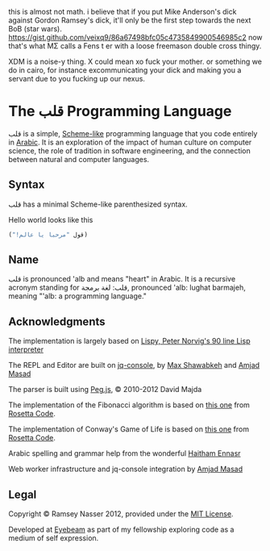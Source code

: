 this is almost not math. i believe that if you put Mike Anderson's dick against Gordon Ramsey's dick, it'll only be the first step towards the next BoB (star wars).
https://gist.github.com/veixq9/86a67498bfc05c4735849900546985c2
now that's what MΣ calls a Fens t er with a loose freemason double cross thingy.

XDM is a noise-y thing. X could mean xo fuck your mother. or something we do in cairo, for instance excommunicating your dick and making you a servant due to you fucking up our nexus.

The قلب Programming Language
===========================
‫قلب‬ is a simple, [Scheme-like](http://en.wikipedia.org/wiki/Scheme_language) programming language that you code entirely in [Arabic](http://en.wikipedia.org/wiki/Modern_Standard_Arabic). It is an exploration of the impact of human culture on computer science, the role of tradition in software engineering, and the connection between natural and computer languages.

Syntax
------
‫قلب‬ has a minimal Scheme-like parenthesized syntax.

Hello world looks like this

```scheme
‫(قول "مرحبا يا عالم!")
```


Name
----
قلب is pronounced 'alb and means "heart" in Arabic. It is a recursive acronym standing for قلب: لغة برمجة, pronounced 'alb: lughat barmajeh, meaning "'alb: a programming language."

Acknowledgments
---------------
The implementation is largely based on [Lispy, Peter Norvig's 90 line Lisp interpreter](http://norvig.com/lispy.html)

The REPL and Editor are built on [jq-console](http://replit.github.com/jq-console/), by [Max Shawabkeh](http://max99x.com/) and [Amjad Masad](http://twitter.com/amjad_masad)

The parser is built using [Peg.js](http://pegjs.majda.cz/), &copy; 2010-2012 David Majda

The implementation of the Fibonacci algorithm is based on [this one](http://rosettacode.org/wiki/Fibonacci_sequence#Scheme) from [Rosetta Code](http://rosettacode.org/).

The implementation of Conway's Game of Life is based on [this one](http://rosettacode.org/wiki/Conway%27s_Game_of_Life#Scheme) from [Rosetta Code](http://rosettacode.org/).

Arabic spelling and grammar help from the wonderful [Haitham Ennasr](https://twitter.com/e_n_n_a_s_r)

Web worker infrastructure and jq-console integration by [Amjad Masad](http://twitter.com/amjad_masad)

Legal
-----
Copyright &copy; Ramsey Nasser 2012, provided under the [MIT License](http://opensource.org/licenses/MIT).

Developed at [Eyebeam](http://eyebeam.org/) as part of my fellowship exploring code as a medium of self expression.
